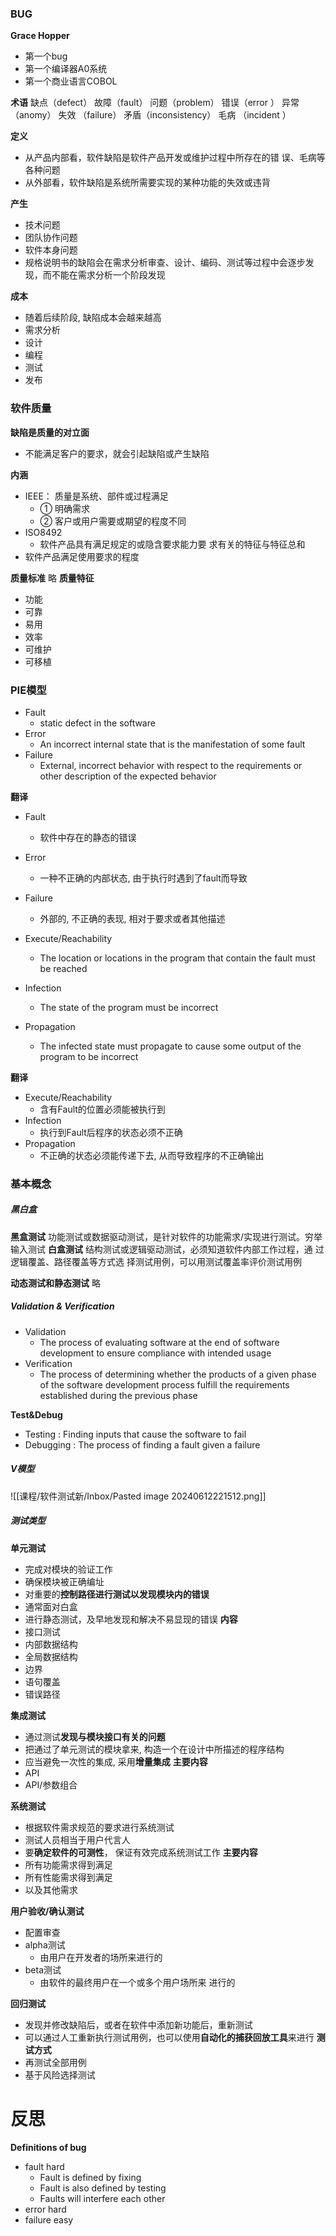 
### BUG

**Grace Hopper**
- 第一个bug
- 第一个编译器A0系统
- 第一个商业语言COBOL

**术语**
缺点（defect） 
故障（fault） 
问题（problem） 
错误（error ） 
异常（anomy） 
失效 （failure） 
矛盾（inconsistency） 
毛病 （incident ）

**定义**
- 从产品内部看，软件缺陷是软件产品开发或维护过程中所存在的错 误、毛病等各种问题
- 从外部看，软件缺陷是系统所需要实现的某种功能的失效或违背

**产生**
- 技术问题
- 团队协作问题
- 软件本身问题
- 规格说明书的缺陷会在需求分析审查、设计、编码、测试等过程中会逐步发现，而不能在需求分析一个阶段发现

**成本**
- 随着后续阶段, 缺陷成本会越来越高
- 需求分析
- 设计
- 编程
- 测试
- 发布

### 软件质量

**缺陷是质量的对立面**
- 不能满足客户的要求，就会引起缺陷或产生缺陷

**内涵**
- IEEE： 质量是系统、部件或过程满足　 
	- ① 明确需求 
	- ② 客户或用户需要或期望的程度不同
- ISO8492
	- 软件产品具有满足规定的或隐含要求能力要 求有关的特征与特征总和
- 软件产品满足使用要求的程度

**质量标准**
略
**质量特征**
- 功能
- 可靠
- 易用
- 效率
- 可维护
- 可移植

### PIE模型

- Fault
	- static defect in the software
- Error
	- An incorrect internal state that is the manifestation of some fault
- Failure
	- External, incorrect behavior with respect to the requirements or other description of the expected behavior

**翻译**
- Fault
	- 软件中存在的静态的错误
- Error
	- 一种不正确的内部状态, 由于执行时遇到了fault而导致
- Failure
	- 外部的, 不正确的表现, 相对于要求或者其他描述

- Execute/Reachability
	- The location or locations in the program that contain the fault must be reached
- Infection
	- The state of the program must be incorrect
- Propagation
	- The infected state must propagate to cause some output of the program to be incorrect

**翻译**
- Execute/Reachability
	- 含有Fault的位置必须能被执行到
- Infection
	- 执行到Fault后程序的状态必须不正确
- Propagation
	- 不正确的状态必须能传递下去, 从而导致程序的不正确输出

### 基本概念

#####  黑白盒
**黑盒测试**
功能测试或数据驱动测试，是针对软件的功能需求/实现进行测试。穷举输入测试
**白盒测试**
结构测试或逻辑驱动测试，必须知道软件内部工作过程，通 过逻辑覆盖、路径覆盖等方式选 择测试用例，可以用测试覆盖率评价测试用例

**动态测试和静态测试**
略

##### Validation & Verification
- Validation
	- The process of evaluating software at the end of software development to ensure compliance with intended usage
- Verification
	- The process of determining whether the products of a given phase of the software development process fulfill the requirements established during the previous phase

**Test&Debug**
- Testing : Finding inputs that cause the software to fail
- Debugging : The process of finding a fault given a failure

##### V模型
![[课程/软件测试新/Inbox/Pasted image 20240612221512.png]]

##### 测试类型

**单元测试**
- 完成对模块的验证工作
- 确保模块被正确编址
- 对重要的**控制路径进行测试以发现模块内的错误**
- 通常面对白盒
- 进行静态测试，及早地发现和解决不易显现的错误
**内容**
- 接口测试
- 内部数据结构
- 全局数据结构
- 边界
- 语句覆盖
- 错误路径

**集成测试**
- 通过测试**发现与模块接口有关的问题**
- 把通过了单元测试的模块拿来, 构造一个在设计中所描述的程序结构
- 应当避免一次性的集成, 采用**增量集成**
**主要内容**
- API
- API/参数组合

**系统测试**
- 根据软件需求规范的要求进行系统测试
- 测试人员相当于用户代言人
- 要**确定软件的可测性**， 保证有效完成系统测试工作
**主要内容**
- 所有功能需求得到满足
- 所有性能需求得到满足
- 以及其他需求

**用户验收/确认测试**
- 配置审查
- alpha测试
	- 由用户在开发者的场所来进行的
- beta测试
	- 由软件的最终用户在一个或多个用户场所来 进行的

**回归测试**
- 发现并修改缺陷后，或者在软件中添加新功能后，重新测试
- 可以通过人工重新执行测试用例，也可以使用**自动化的捕获回放工具**来进行
**测试方式**
- 再测试全部用例
- 基于风险选择测试

# 反思

**Definitions of bug**
- fault   hard
	- Fault is defined by fixing
	- Fault is also defined by testing
	- Faults will interfere each other
- error  hard
- failure  easy


